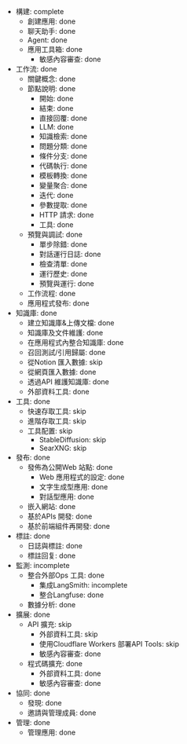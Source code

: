 - 構建: complete
  - 創建應用: done
  - 聊天助手: done
  - Agent: done
  - 應用工具箱: done
    - 敏感內容審查: done
- 工作流: done
  - 關鍵概念: done
  - 節點說明: done
    - 開始: done
    - 結束: done
    - 直接回覆: done
    - LLM: done
    - 知識檢索: done
    - 問題分類: done
    - 條件分支: done
    - 代碼執行: done
    - 模板轉換: done
    - 變量聚合: done
    - 迭代: done
    - 參數提取: done
    - HTTP 請求: done
    - 工具: done
  - 預覽與調試: done
    - 單步除錯: done
    - 對話運行日誌: done
    - 檢查清單: done
    - 運行歷史: done
    - 預覽與運行: done
  - 工作流程: done
  - 應用程式發布: done
- 知識庫: done
  - 建立知識庫&上傳文檔: done
  - 知識庫及文件維護: done
  - 在應用程式內整合知識庫: done
  - 召回測試/引用歸屬: done
  - 從Notion 匯入數據: skip
  - 從網頁匯入數據: done
  - 透過API 維護知識庫: done
  - 外部資料工具: done
- 工具: done
  - 快速存取工具: skip
  - 進階存取工具: skip
  - 工具配置: skip
    - StableDiffusion: skip
    - SearXNG: skip
- 發布: done
  - 發佈為公開Web 站點: done
    - Web 應用程式的設定: done
    - 文字生成型應用: done
    - 對話型應用: done
  - 嵌入網站: done
  - 基於APIs 開發: done
  - 基於前端組件再開發: done
- 標註: done
  - 日誌與標註: done
  - 標註回复: done
- 監測: incomplete
  - 整合外部Ops 工具: done
    - 集成LangSmith: incomplete
    - 整合Langfuse: done
  - 數據分析: done
- 擴展: done
  - API 擴充: skip
    - 外部資料工具: skip
    - 使用Cloudflare Workers 部署API Tools: skip
    - 敏感內容審查: done
  - 程式碼擴充: done
    - 外部資料工具: done
    - 敏感內容審查: done
- 協同: done
  - 發現: done
  - 邀請與管理成員: done
- 管理: done
  - 管理應用: done
